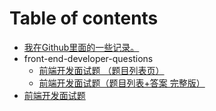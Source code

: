 # Table of contents

* [我在Github里面的一些记录。](README.md)
* front-end-developer-questions
  * [前端开发面试题 （题目列表页）](front-end-developer-questions/question.md)
  * [前端开发面试题（题目列表+答案 完整版）](front-end-developer-questions/questions-and-answers.md)
* [前端开发面试题](front-end-developer-questions-1.md)

